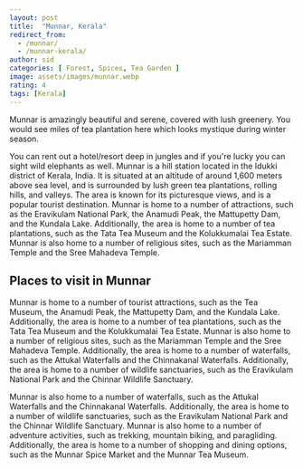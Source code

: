 ```yaml
---
layout: post
title:  "Munnar, Kerala"
redirect_from:
  - /munnar/
  - /munnar-kerala/
author: sid
categories: [ Forest, Spices, Tea Garden ]
image: assets/images/munnar.webp
rating: 4
tags: [Kerala]
---
```

Munnar is amazingly beautiful and serene, covered with lush greenery. You would see miles of tea plantation here which looks mystique during winter season. 

You can rent out a hotel/resort deep in jungles and if you're lucky you can sight wild elephants as well. Munnar is a hill station located in the Idukki district of Kerala, India. It is situated at an altitude of around 1,600 meters above sea level, and is surrounded by lush green tea plantations, rolling hills, and valleys. The area is known for its picturesque views, and is a popular tourist destination. Munnar is home to a number of attractions, such as the Eravikulam National Park, the Anamudi Peak, the Mattupetty Dam, and the Kundala Lake. Additionally, the area is home to a number of tea plantations, such as the Tata Tea Museum and the Kolukkumalai Tea Estate. Munnar is also home to a number of religious sites, such as the Mariamman Temple and the Sree Mahadeva Temple.

<h2>Places to visit in Munnar</h2>

Munnar is home to a number of tourist attractions, such as the Tea Museum, the Anamudi Peak, the Mattupetty Dam, and the Kundala Lake. Additionally, the area is home to a number of tea plantations, such as the Tata Tea Museum and the Kolukkumalai Tea Estate. Munnar is also home to a number of religious sites, such as the Mariamman Temple and the Sree Mahadeva Temple. Additionally, the area is home to a number of waterfalls, such as the Attukal Waterfalls and the Chinnakanal Waterfalls. Additionally, the area is home to a number of wildlife sanctuaries, such as the Eravikulam National Park and the Chinnar Wildlife Sanctuary.

Munnar is also home to a number of waterfalls, such as the Attukal Waterfalls and the Chinnakanal Waterfalls. Additionally, the area is home to a number of wildlife sanctuaries, such as the Eravikulam National Park and the Chinnar Wildlife Sanctuary. Munnar is also home to a number of adventure activities, such as trekking, mountain biking, and paragliding. Additionally, the area is home to a number of shopping and dining options, such as the Munnar Spice Market and the Munnar Tea Museum.


<div class="pa-carousel-widget" style="width:100%; height:480px; display:none;"
  data-link="https://traveltriangle.com/blog/things-to-do-in-munnar/"
  data-title="Munnar Public"
  data-description="Lush green and tea plantations in Munnar"
  data-delay="3">
  <object data="https://lh3.googleusercontent.com/laaWVunYYqzS1kK77gIPK8aUkU8b1gR5dof99dZDFMzCZsXaY7fmE8usHPpUrgSIPz3_z_gO3-e3aZwYyEnblzvEXHb6txxyPVSVudTF3_pY8s9I6et5c6hN0z_Le6k2caUe49EF9CQ=w960-rw-h720"></object>
  <object data="https://lh3.googleusercontent.com/h_jFazA1o43VVvYDnQf7OKgAejwZvfsEcuJESuq_ZRjUx4h-mkAcdjHGYPPYTA_fV12JQbVKPc4yL4cm5aWtJwj1MgapKunjo2jw6WE5hjcdXXMicIegF3RLa6ms9moIhfKvwJWjW8Q=w960-rw-h720"></object>
  <object data="https://lh3.googleusercontent.com/OWuKXjKKoN5FfOlUYiHUu3H93YlSVw-jBbiRdLQqfP3xw0uvjATi1o5_EO-7v0AtN0im8qgNQk3A_LvasE-lujYraTWxckzGkR9Noa6C7JidqRbBs_paDTbmVkpjDu0U6qcj0j4N9XA=w960-rw-h720"></object>
  <object data="https://lh3.googleusercontent.com/AGtj29OTMn5WoVwpiltmK0O4vUWzNEb4jxHaMV2CIep6Ch_gEkoCrXuGVDIXi9K286ZzvJLsXsqc-CHFkzTql-hUI6MdYs6oFgcLhbKVbA16v6WAzvAjJ0oZSwXDPjqdWCjtF74CASY=w960-rw-h720"></object>
  <object data="https://lh3.googleusercontent.com/E3ZrBpteNQsqh9M8TRWcH7GPqv4d1LOwLGI9w50cScfgPy0nBsUPX-23epXDChcje9MMcVvK0oRjbEN9S40XH66HkH-HTS38zygM2URAgv6yO42DQFKstWiKxHO-PgaMAH-5CFoadtg=w960-rw-h720"></object>
  <object data="https://lh3.googleusercontent.com/1CqQTHmf5oIDwJTIU0btca6A6Ug0xRUWYbLvTC-uYUUcNnWSBe8dbGGRLc4jdmoCMjdqZZqsUASHhex_KYcadaM9SPzxHYz6ZqwAPzZsQ-M6qkhMoxCKIO4rHZV0jyhdOjdSzSjcM14=w960-rw-h720"></object>
  <object data="https://lh3.googleusercontent.com/z49f9HYrscFGpXQGRmWDIJJEWfY0QFYSHzcbuKxbhlrWZxLNb-p7I20hcvyYtG3hb7KlRBTFIcYEUJ9FY-Yi-S6tp6ncYOmhxb8L4oooHA4k31UpZEPimH9RJ13j55mPVgQ_0uzrPvM=w960-rw-h720"></object>
  <object data="https://lh3.googleusercontent.com/ak3LkYFs9RV8lIL-IVJT-pM08HceQ6tH4RILsRtyLRh9MINGokBfAaDNjU5HSXPp43VAi2HcZNnJe4ITXc8yDseX5Y6MRke2PGGSET1aCGRKJMmDDqgUvc_LGvStZwy20N9qYM5h9jE=w960-rw-h720"></object>
  <object data="https://lh3.googleusercontent.com/vX1-rNKo6qzqvKgGm63MuFV97IJhmKQ6q5LX8Fz8SV8KEKXRTzLkHyL3LXeCuAizRBhDLAIhsVjmYEMSOl8Ng0uTclWUl-jX7uxG-N2nQTF6sl2uPwlaM4G53aAZv6l2ifibV4JeXM8=w960-rw-h720"></object>
  <object data="https://lh3.googleusercontent.com/-XpIsFOHI2-gKgYr6Fc6oFBM8fUmOTXMACl-NhvNethh42--Bn9ywogJNUt_H4wGg6MD0v6PxsBWxHKDltuxWzcQwGIfPGbgNQ-A10hchJj-IJS7atEQBaOtMSPsenq70osH95cX6Ec=w960-rw-h720"></object>
  <object data="https://lh3.googleusercontent.com/Hgh-dq6rn07yduiPADiclTl1lr5wZ6KwE-YLqrl7QoOCEOsvBEDaHhFJODyqpN3aUU88kMM2cNNrBIUlbgXMd_xBXjzeS-DmM1eyMnXANhKzzoCgKpfMZAtEQczV-8UHTYHmQt2YpHc=w960-rw-h720"></object>
  <object data="https://lh3.googleusercontent.com/5u85cgcZ3y1xc9KiwAwybYIcsnz-YR2d-96037gQV1iF_-iSdWFcs2TrJROnMSb70ij58Kte2oJoG8wdPTad-BBGbjevRlaLH4CAkkbZxwGdU3LPZXds5oWjdB4gtesPizvz-Zvp1rQ=w960-rw-h720"></object>
  <object data="https://lh3.googleusercontent.com/ttlQ3Lomc3c8qfZcfpLxH_5-Umu5e9ahqSGBrAvNjV42zmI1Ery0LP0gYFhJuUdR7gOGGlcDzi514x5PXmUcmaXiPTd5ZtqEqZd3jU9M5mmoRyba4RuQITBO5s6uFl7Po2JXuxXBrRg=w960-rw-h720"></object>
  <object data="https://lh3.googleusercontent.com/sJ0BbOSqB53UGVMudrKPziiFhOBw7s1K_o-K0uJLBWI6xAjR1Y2tytKki34fTBVUbSrWNP5KsFzwK33E4Ochfo1Vs-oRr-sXOiWwk68K46ix_oHbh5-gmX58X6pEQlnBKpbawh6Ty9M=w960-rw-h720"></object>
  <object data="https://lh3.googleusercontent.com/m0VjGaJJIY-R95D-0cZG-vEMy2emB9jsQCywxPNA0By7xnFFQa-m4hT1eAU3fg5Z0mHM9_rSqvhFRrNRDTNBUpbzkudyfZRdXa556O-VWtnK4e3Fg8E86LyjQZLlknfuocxQ9kMEUi4=w960-rw-h720"></object>
  <object data="https://lh3.googleusercontent.com/l-XzDyH6bz87T2CZv51vu4Nq0KsSsTw8poZcRD9qApE49ih4nwX8bA4FqiGpBPgs10Qxp855yceirDYW5RY-b8dAlnsio0vQrgjirASQcnAY6P1PUrKNgeAiM4ELCc8p6LvY0Tc94ms=w960-rw-h720"></object>
  <object data="https://lh3.googleusercontent.com/erDKgdz-PGtCd1tfTvXiJKAJArjfJUCMlxPKv0XleG_ExhM6p1SxsT4haZ9GMHtTcyO1M7y9xwtGm9FNqK2GF_ugu6ljSI7ytIT0o7MiKlBzLJTNuC5bQVEY-_ccrJ7a5-3UVHGJyQM=w960-rw-h720"></object>
  <object data="https://lh3.googleusercontent.com/7AFjHqi9KPnszw7vHd-UHac6tomJR5JwyI9mtTmf1e78C4McwdsT4OvVxfSKVLt8fTzwBeoXpjhu2aq_ljddWk7yCsbZ_XUaEy194hJ7fNqGpXEzUOtuUrJGPOR3_sDF_DCgE3qwRfE=w960-rw-h720"></object>
  <object data="https://lh3.googleusercontent.com/mte04nTLd447alc9uhUwU_-2mPiEb8-gxD2ZMLQqnlgtXRuCBJL9JvUWL1X8kZIE8VxRSHL1wM-1n7f3gthPMGjkWwDYc3pZUeG2zMEkebNjCed48dRk-gYh30RBlXeHWAK_ngcfqq4=w960-rw-h720"></object>
  <object data="https://lh3.googleusercontent.com/-3g3atJa7dHsiU9Uaz-xBVaV5q8EblkXYlt4zj2dizO_hit9RwkXqtrMSzu4L_lsM9chx9YdcqOpUNt49GQx5SKebCDrUcCLd_gnKqqSztVjZuFZoceuvvnpc17PEKz2_7aXAJX4-iA=w960-rw-h720"></object>
  <object data="https://lh3.googleusercontent.com/d1a3qt0UxUAiyJQ9oXsOnrX6h-tBhSTh5MB2mRFb1vASM2O-SQP_jOyJUS3vB_ISjVLocSNFaIOJ1DlYf--3RArTF7Tp0jvs63Ylk6vCsRn8MaIg3U4NoOycf4_t8TUPyktyPQXhISU=w960-rw-h720"></object>
  <object data="https://lh3.googleusercontent.com/6jayaCOzEeaP87LkLMxW-Et93bitkGs57XfBOUekAK68xDYgu8__cjYVQiWH5QCAngEzj5Ft5sFLVvmewTC6INWAYRpbUTmIylX76YpIUaKIhjhWn8Md9qnkYv8JEDhqt7bP9kLbGVw=w960-rw-h720"></object>
  <object data="https://lh3.googleusercontent.com/dWAw0gW28S6uoIMBS1L5AY3jHtqwLoa8HzQ51c8DDasDE-38gSlE1_bLtMweTjYuXYXWxxNaPndDnwCGP2MVcVJV4qDhxzt4NDPVKXOKte2Gl6J3EBJTLWKmcorVkUKlqmATRLto1xc=w960-rw-h720"></object>
  <object data="https://lh3.googleusercontent.com/DRIwK7533y78xVq02ieKHRHbP30Y8mzmwU6FGGEYG6uHk5cOBSUirsJFjY5PrGVa787PvPh5GzR_cq-EXkiWl9yJHrwZEflanHHMYJorz-BgIiQKXMU7Ekyj7rIvXotQygax5-iVefI=w960-rw-h720"></object>
  <object data="https://lh3.googleusercontent.com/V1G-3rD2gXV6GIOgPu-PZnqfDtKm1fURkHcW5RdMOBW0cpSH8DiUtFefGM70SbXlPZxmkfee731Gl-SyOEJw0SehfO3pmxbs0KMmurFGb-zrXY9To5HUxVvdCaZ_q9X0PNRCNw9NDT0=w960-rw-h720"></object>
  <object data="https://lh3.googleusercontent.com/HagpvwUjSvm8GdcQvklZmn3bNaSHQe8_RYmsfar3g6ovMBdd2UOcJwnGNkV4CSBcirHL-vSvdAXkzWptT2MtDf7549shGoctlSxybsx2JkyCQ2QdK5AZv3Dhv-HeANrmdE-sbRCGJBY=w960-rw-h720"></object>
  <object data="https://lh3.googleusercontent.com/fSEarYIU_G0REryfyV3Zk4FkGvnj98BZhT-n-rJOIymPWkOxXXlKkpy91H4Jc3p4HS1XAJdx-BZDmtvL5lhbBqm1BmXBEN3X7-cSLoB3J6yUthIy5eJcPOpgF_3O-kGLOehzLUcoOcQ=w960-rw-h720"></object>
</div>
